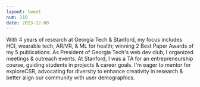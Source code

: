 ```yaml
---
layout: tweet
num: 110
date: 2023-12-08
---
```


With 4 years of research at Georgia Tech & Stanford, my
focus includes HCI, wearable tech, AR/VR, & ML for health;
winning 2 Best Paper Awards of my 5 publications. As
President of Georgia Tech's web dev club, I organized
meetings & outreach events. At Stanford, I was a TA for an
entrepreneurship course, guiding students in projects &
career goals. I'm eager to mentor for exploreCSR, advocating
for diversity to enhance creativity in research & better
align our community with user demographics.

